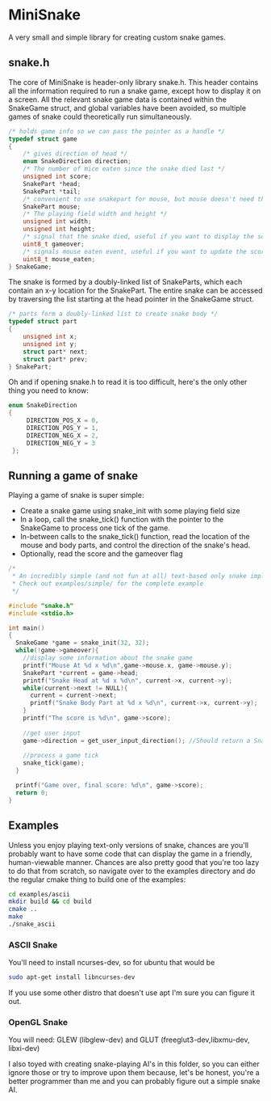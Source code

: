 # MiniSnake #

A very small and simple library for creating custom snake games. 

## snake.h ##

The core of MiniSnake is header-only library snake.h. This header contains all the information required to run a snake game, except how to display it on a screen.
All the relevant snake game data is contained within the SnakeGame struct, and global variables have been avoided, so multiple games of snake could theoretically run simultaneously.

```c
/* holds game info so we can pass the pointer as a handle */
typedef struct game
{ 
    /* gives direction of head */
    enum SnakeDirection direction; 
    /* The number of mice eaten since the snake died last */
    unsigned int score; 
    SnakePart *head;
    SnakePart *tail;
    /* convenient to use snakepart for mouse, but mouse doesn't need the next or prev pointers */
    SnakePart mouse; 
    /* The playing field width and height */
    unsigned int width;
    unsigned int height;
    /* signal that the snake died, useful if you want to display the score or end the game */
    uint8_t gameover; 
    /* signals mouse eaten event, useful if you want to update the score or play an animation */
    uint8_t mouse_eaten; 
} SnakeGame;
 ```
 
 The snake is formed by a doubly-linked list of SnakeParts, which each contain an x-y location for the SnakePart. The entire snake can be accessed by traversing the list starting at the head pointer in the SnakeGame struct.
 
 ```c
 /* parts form a doubly-linked list to create snake body */
 typedef struct part
 {     
     unsigned int x;
     unsigned int y;
     struct part* next;
     struct part* prev;
 } SnakePart;
```

Oh and if opening snake.h to read it is too difficult, here's the only other thing you need to know:

```c
enum SnakeDirection
{
     DIRECTION_POS_X = 0,
     DIRECTION_POS_Y = 1,
     DIRECTION_NEG_X = 2,
     DIRECTION_NEG_Y = 3
 };
 ```

## Running a game of snake ##

Playing a game of snake is super simple: 

* Create a snake game using snake_init with some playing field size
* In a loop, call the snake\_tick() function with the pointer to the SnakeGame to process one tick of the game.
* In-between calls to the snake\_tick() function, read the location of the mouse and body parts, and control the direction of the snake's head.
* Optionally, read the score and the gameover flag

```c
/* 
 * An incredibly simple (and not fun at all) text-based only snake implementation 
 * Check out examples/simple/ for the complete example
 */

#include "snake.h"
#include <stdio.h>

int main()
{
  SnakeGame *game = snake_init(32, 32);
  while(!game->gameover){
    //display some information about the snake game
    printf("Mouse At %d x %d\n",game->mouse.x, game->mouse.y);
    SnakePart *current = game->head;
    printf("Snake Head at %d x %d\n", current->x, current->y);
    while(current->next != NULL){
      current = current->next;
      printf("Snake Body Part at %d x %d\n", current->x, current->y);
    }
    printf("The score is %d\n", game->score);
    
    //get user input 
    game->direction = get_user_input_direction(); //Should return a SnakeDirection enum
    
    //process a game tick
    snake_tick(game);
  }

  printf("Game over, final score: %d\n", game->score);
  return 0;
} 

```

## Examples ##

Unless you enjoy playing text-only versions of snake, chances are you'll probably want to have some code that can display the game in a friendly, human-viewable manner. Chances are also pretty good that you're too lazy to do that from scratch, so navigate over to the examples directory and do the regular cmake thing to build one of the examples:

```bash
cd examples/ascii
mkdir build && cd build
cmake ..
make
./snake_ascii
```

### ASCII Snake ###
You'll need to install ncurses-dev, so for ubuntu that would be 

```bash
sudo apt-get install libncurses-dev
```

If you use some other distro that doesn't use apt I'm sure you can figure it out.

### OpenGL Snake ###

You will need: GLEW (libglew-dev) and GLUT (freeglut3-dev,libxmu-dev, libxi-dev) 

I also toyed with creating snake-playing AI's in this folder, so you can either ignore those or try to improve upon them because, let's be honest, you're a better programmer than me and you can probably figure out a simple snake AI.
